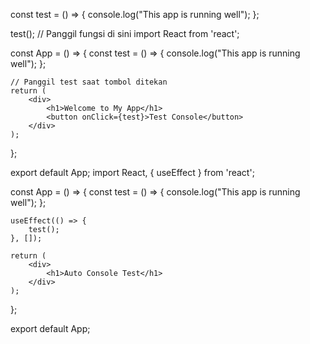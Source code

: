 const test = () => {
    console.log("This app is running well");
};

test(); // Panggil fungsi di sini
import React from 'react';

const App = () => {
    const test = () => {
        console.log("This app is running well");
    };

    // Panggil test saat tombol ditekan
    return (
        <div>
            <h1>Welcome to My App</h1>
            <button onClick={test}>Test Console</button>
        </div>
    );
};

export default App;
import React, { useEffect } from 'react';

const App = () => {
    const test = () => {
        console.log("This app is running well");
    };

    useEffect(() => {
        test();
    }, []);

    return (
        <div>
            <h1>Auto Console Test</h1>
        </div>
    );
};

export default App;
